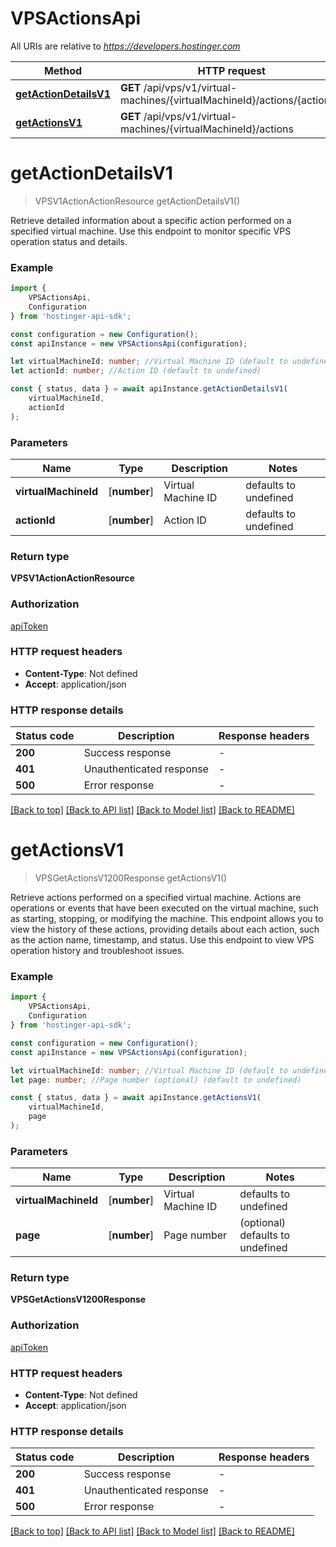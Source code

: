 # VPSActionsApi

All URIs are relative to *https://developers.hostinger.com*

|Method | HTTP request | Description|
|------------- | ------------- | -------------|
|[**getActionDetailsV1**](#getactiondetailsv1) | **GET** /api/vps/v1/virtual-machines/{virtualMachineId}/actions/{actionId} | Get action details|
|[**getActionsV1**](#getactionsv1) | **GET** /api/vps/v1/virtual-machines/{virtualMachineId}/actions | Get actions|

# **getActionDetailsV1**
> VPSV1ActionActionResource getActionDetailsV1()

Retrieve detailed information about a specific action performed on a specified virtual machine.  Use this endpoint to monitor specific VPS operation status and details.

### Example

```typescript
import {
    VPSActionsApi,
    Configuration
} from 'hostinger-api-sdk';

const configuration = new Configuration();
const apiInstance = new VPSActionsApi(configuration);

let virtualMachineId: number; //Virtual Machine ID (default to undefined)
let actionId: number; //Action ID (default to undefined)

const { status, data } = await apiInstance.getActionDetailsV1(
    virtualMachineId,
    actionId
);
```

### Parameters

|Name | Type | Description  | Notes|
|------------- | ------------- | ------------- | -------------|
| **virtualMachineId** | [**number**] | Virtual Machine ID | defaults to undefined|
| **actionId** | [**number**] | Action ID | defaults to undefined|


### Return type

**VPSV1ActionActionResource**

### Authorization

[apiToken](../README.md#apiToken)

### HTTP request headers

 - **Content-Type**: Not defined
 - **Accept**: application/json


### HTTP response details
| Status code | Description | Response headers |
|-------------|-------------|------------------|
|**200** | Success response |  -  |
|**401** | Unauthenticated response |  -  |
|**500** | Error response |  -  |

[[Back to top]](#) [[Back to API list]](../README.md#documentation-for-api-endpoints) [[Back to Model list]](../README.md#documentation-for-models) [[Back to README]](../README.md)

# **getActionsV1**
> VPSGetActionsV1200Response getActionsV1()

Retrieve actions performed on a specified virtual machine.  Actions are operations or events that have been executed on the virtual machine, such as starting, stopping, or modifying  the machine. This endpoint allows you to view the history of these actions, providing details about each action,  such as the action name, timestamp, and status.  Use this endpoint to view VPS operation history and troubleshoot issues.

### Example

```typescript
import {
    VPSActionsApi,
    Configuration
} from 'hostinger-api-sdk';

const configuration = new Configuration();
const apiInstance = new VPSActionsApi(configuration);

let virtualMachineId: number; //Virtual Machine ID (default to undefined)
let page: number; //Page number (optional) (default to undefined)

const { status, data } = await apiInstance.getActionsV1(
    virtualMachineId,
    page
);
```

### Parameters

|Name | Type | Description  | Notes|
|------------- | ------------- | ------------- | -------------|
| **virtualMachineId** | [**number**] | Virtual Machine ID | defaults to undefined|
| **page** | [**number**] | Page number | (optional) defaults to undefined|


### Return type

**VPSGetActionsV1200Response**

### Authorization

[apiToken](../README.md#apiToken)

### HTTP request headers

 - **Content-Type**: Not defined
 - **Accept**: application/json


### HTTP response details
| Status code | Description | Response headers |
|-------------|-------------|------------------|
|**200** | Success response |  -  |
|**401** | Unauthenticated response |  -  |
|**500** | Error response |  -  |

[[Back to top]](#) [[Back to API list]](../README.md#documentation-for-api-endpoints) [[Back to Model list]](../README.md#documentation-for-models) [[Back to README]](../README.md)


